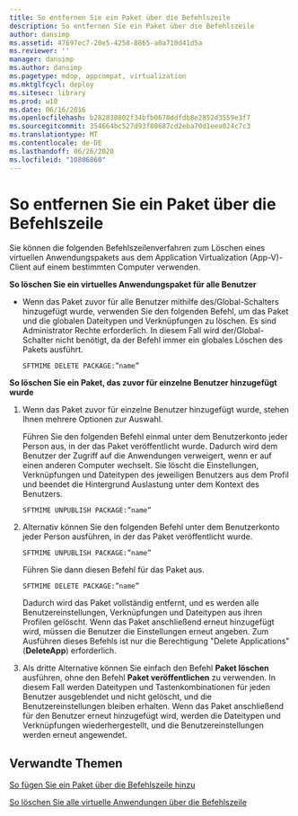 ```yaml
---
title: So entfernen Sie ein Paket über die Befehlszeile
description: So entfernen Sie ein Paket über die Befehlszeile
author: dansimp
ms.assetid: 47697ec7-20e5-4258-8865-a0a710d41d5a
ms.reviewer: ''
manager: dansimp
ms.author: dansimp
ms.pagetype: mdop, appcompat, virtualization
ms.mktglfcycl: deploy
ms.sitesec: library
ms.prod: w10
ms.date: 06/16/2016
ms.openlocfilehash: b282830802f34bfb0670ddfdb8e2852d3559e3f7
ms.sourcegitcommit: 354664bc527d93f80687cd2eba70d1eea024c7c3
ms.translationtype: MT
ms.contentlocale: de-DE
ms.lasthandoff: 06/26/2020
ms.locfileid: "10806860"
---
```

# So entfernen Sie ein Paket über die Befehlszeile


Sie können die folgenden Befehlszeilenverfahren zum Löschen eines virtuellen Anwendungspakets aus dem Application Virtualization (App-V)-Client auf einem bestimmten Computer verwenden.

**So löschen Sie ein virtuelles Anwendungspaket für alle Benutzer**

-   Wenn das Paket zuvor für alle Benutzer mithilfe des/Global-Schalters hinzugefügt wurde, verwenden Sie den folgenden Befehl, um das Paket und die globalen Dateitypen und Verknüpfungen zu löschen. Es sind Administrator Rechte erforderlich. In diesem Fall wird der/Global-Schalter nicht benötigt, da der Befehl immer ein globales Löschen des Pakets ausführt.

    `SFTMIME DELETE PACKAGE:”name”`

**So löschen Sie ein Paket, das zuvor für einzelne Benutzer hinzugefügt wurde**

1.  Wenn das Paket zuvor für einzelne Benutzer hinzugefügt wurde, stehen Ihnen mehrere Optionen zur Auswahl.

    Führen Sie den folgenden Befehl einmal unter dem Benutzerkonto jeder Person aus, in der das Paket veröffentlicht wurde. Dadurch wird dem Benutzer der Zugriff auf die Anwendungen verweigert, wenn er auf einen anderen Computer wechselt. Sie löscht die Einstellungen, Verknüpfungen und Dateitypen des jeweiligen Benutzers aus dem Profil und beendet die Hintergrund Auslastung unter dem Kontext des Benutzers.

    `SFTMIME UNPUBLISH PACKAGE:”name”`

2.  Alternativ können Sie den folgenden Befehl unter dem Benutzerkonto jeder Person ausführen, in der das Paket veröffentlicht wurde.

    `SFTMIME UNPUBLISH PACKAGE:”name”`

    Führen Sie dann diesen Befehl für das Paket aus.

    `SFTMIME DELETE PACKAGE:”name”`

    Dadurch wird das Paket vollständig entfernt, und es werden alle Benutzereinstellungen, Verknüpfungen und Dateitypen aus ihren Profilen gelöscht. Wenn das Paket anschließend erneut hinzugefügt wird, müssen die Benutzer die Einstellungen erneut angeben. Zum Ausführen dieses Befehls ist nur die Berechtigung "Delete Applications" (**DeleteApp**) erforderlich.

3.  Als dritte Alternative können Sie einfach den Befehl **Paket löschen** ausführen, ohne den Befehl **Paket veröffentlichen** zu verwenden. In diesem Fall werden Dateitypen und Tastenkombinationen für jeden Benutzer ausgeblendet und nicht gelöscht, und die Benutzereinstellungen bleiben erhalten. Wenn das Paket anschließend für den Benutzer erneut hinzugefügt wird, werden die Dateitypen und Verknüpfungen wiederhergestellt, und die Benutzereinstellungen werden erneut angewendet.

## Verwandte Themen


[So fügen Sie ein Paket über die Befehlszeile hinzu](how-to-add-a-package-by-using-the-command-line.md)

[So löschen Sie alle virtuelle Anwendungen über die Befehlszeile](how-to-delete-all-virtual-applications-by-using-the-command-line.md)

 

 





